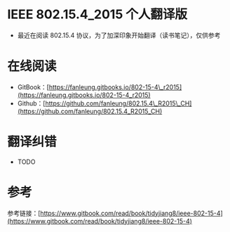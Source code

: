 # IEEE 802.15.4\_2015  个人翻译版

* 最近在阅读 802.15.4 协议，为了加深印象开始翻译（读书笔记），仅供参考

# 在线阅读

* GitBook：[https://fanleung.gitbooks.io/802-15-4\_r2015](https://fanleung.gitbooks.io/802-15-4_r2015)
* Github：[https://github.com/fanleung/802.15.4\_R2015\_CH](https://github.com/fanleung/802.15.4_R2015_CH)

# 翻译纠错

* TODO

# 参考

参考链接：[https://www.gitbook.com/read/book/tidyjiang8/ieee-802-15-4](https://www.gitbook.com/read/book/tidyjiang8/ieee-802-15-4)

